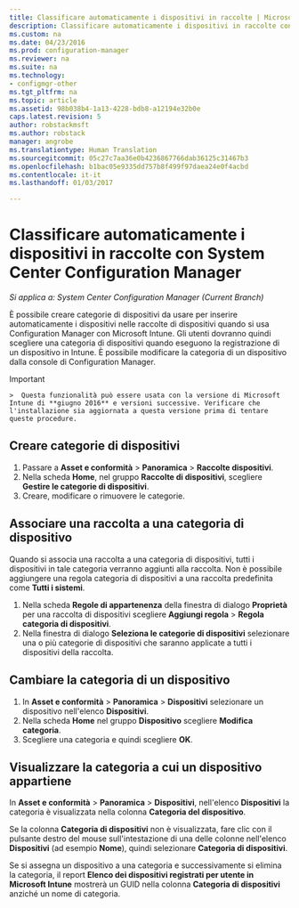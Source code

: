 ```yaml
---
title: Classificare automaticamente i dispositivi in raccolte | Microsoft Docs
description: Classificare automaticamente i dispositivi in raccolte con System Center Configuration Manager.
ms.custom: na
ms.date: 04/23/2016
ms.prod: configuration-manager
ms.reviewer: na
ms.suite: na
ms.technology:
- configmgr-other
ms.tgt_pltfrm: na
ms.topic: article
ms.assetid: 98b038b4-1a13-4228-bdb8-a12194e32b0e
caps.latest.revision: 5
author: robstackmsft
ms.author: robstack
manager: angrobe
ms.translationtype: Human Translation
ms.sourcegitcommit: 05c27c7aa36e0b4236867766dab36125c31467b3
ms.openlocfilehash: b1bac05e9335dd757b8f499f97daea24e0f4acbd
ms.contentlocale: it-it
ms.lasthandoff: 01/03/2017

---
```

# <a name="automatically-categorize-devices-into-collections-with-system-center-configuration-manager"></a>Classificare automaticamente i dispositivi in raccolte con System Center Configuration Manager

*Si applica a: System Center Configuration Manager (Current Branch)*

È possibile creare categorie di dispositivi da usare per inserire automaticamente i dispositivi nelle raccolte di dispositivi quando si usa Configuration Manager con Microsoft Intune. Gli utenti dovranno quindi scegliere una categoria di dispositivi quando eseguono la registrazione di un dispositivo in Intune. È possibile modificare la categoria di un dispositivo dalla console di Configuration Manager.

> [!IMPORTANT]  
    >  Questa funzionalità può essere usata con la versione di Microsoft Intune di **giugno 2016** e versioni successive. Verificare che l'installazione sia aggiornata a questa versione prima di tentare queste procedure.

## <a name="create-device-categories"></a>Creare categorie di dispositivi

1.  Passare a **Asset e conformità** > **Panoramica** > **Raccolte dispositivi**.
2.  Nella scheda **Home**, nel gruppo **Raccolte di dispositivi**, scegliere **Gestire le categorie di dispositivi**.
3.  Creare, modificare o rimuovere le categorie.

## <a name="associate-a-collection-with-a-device-category"></a>Associare una raccolta a una categoria di dispositivo

Quando si associa una raccolta a una categoria di dispositivi, tutti i dispositivi in tale categoria verranno aggiunti alla raccolta. Non è possibile aggiungere una regola categoria di dispositivi a una raccolta predefinita come **Tutti i sistemi**.

1.  Nella scheda **Regole di appartenenza** della finestra di dialogo **Proprietà** per una raccolta di dispositivi scegliere **Aggiungi regola** > **Regola categoria di dispositivi**.
2.  Nella finestra di dialogo **Seleziona le categorie di dispositivi** selezionare una o più categorie di dispositivi che saranno applicate a tutti i dispositivi della raccolta.

## <a name="change-the-category-of-a-device"></a>Cambiare la categoria di un dispositivo

1.  In **Asset e conformità** > **Panoramica** > **Dispositivi** selezionare un dispositivo nell'elenco **Dispositivi**.
2.  Nella scheda **Home** nel gruppo **Dispositivo** scegliere **Modifica categoria**.
3.  Scegliere una categoria e quindi scegliere **OK**.

## <a name="view-which-category-a-device-belongs-to"></a>Visualizzare la categoria a cui un dispositivo appartiene

In **Asset e conformità** > **Panoramica** > **Dispositivi**, nell'elenco **Dispositivi** la categoria è visualizzata nella colonna **Categoria del dispositivo**.

Se la colonna **Categoria di dispositivi** non è visualizzata, fare clic con il pulsante destro del mouse sull'intestazione di una delle colonne nell'elenco **Dispositivi** (ad esempio **Nome**), quindi selezionare **Categoria di dispositivi**.

Se si assegna un dispositivo a una categoria e successivamente si elimina la categoria, il report **Elenco dei dispositivi registrati per utente in Microsoft Intune** mostrerà un GUID nella colonna **Categoria di dispositivi** anziché un nome di categoria.

